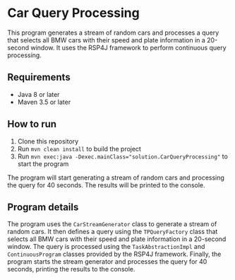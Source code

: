 # Car Query Processing

This program generates a stream of random cars and processes a query that selects all BMW cars with their speed and plate information in a 20-second window. It uses the RSP4J framework to perform continuous query processing.

## Requirements

- Java 8 or later
- Maven 3.5 or later

## How to run

1. Clone this repository
2. Run `mvn clean install` to build the project
3. Run `mvn exec:java -Dexec.mainClass="solution.CarQueryProcessing"` to start the program

The program will start generating a stream of random cars and processing the query for 40 seconds. The results will be printed to the console.

## Program details

The program uses the `CarStreamGenerator` class to generate a stream of random cars. It then defines a query using the `TPQueryFactory` class that selects all BMW cars with their speed and plate information in a 20-second window. The query is processed using the `TaskAbstractionImpl` and `ContinuousProgram` classes provided by the RSP4J framework. Finally, the program starts the stream generator and processes the query for 40 seconds, printing the results to the console.
